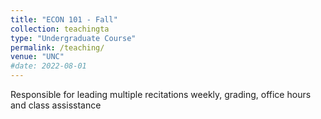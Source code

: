 ```yaml
---
title: "ECON 101 - Fall"
collection: teachingta
type: "Undergraduate Course"
permalink: /teaching/
venue: "UNC"
#date: 2022-08-01
---
```


Responsible for leading multiple recitations weekly, grading, office hours and class assisstance

<!---
Heading 1
======

Heading 2
======

Heading 3
======

--->
